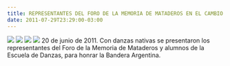 ```yaml
---
title: REPRESENTANTES DEL FORO DE LA MEMORIA DE MATADEROS EN EL CAMBIO DE BANDERA DE CEREMONIA EN LA ESCUELA Nº 14 - D.E. 12 - "ENRIQUE PARKER"
date: 2011-07-29T23:29:00-03:00
---
```


[![](https://blogger.googleusercontent.com/img/b/R29vZ2xl/AVvXsEjHAlWAM5KRTIu803PcBwSf8RN0w-G7xREFJ4ryto6gSEw11BFL5IHqh28eN-TUvcbLGiWsfcvHbWMIgKZe476m3xI8LU-slFJfKfSgQ2NvWlq1B_79YfAlJD07-K1qEH7TsZamWDxs4a_5/s200/jhgjh+041.jpg)](https://blogger.googleusercontent.com/img/b/R29vZ2xl/AVvXsEjHAlWAM5KRTIu803PcBwSf8RN0w-G7xREFJ4ryto6gSEw11BFL5IHqh28eN-TUvcbLGiWsfcvHbWMIgKZe476m3xI8LU-slFJfKfSgQ2NvWlq1B_79YfAlJD07-K1qEH7TsZamWDxs4a_5/s1600/jhgjh+041.jpg) [![](https://blogger.googleusercontent.com/img/b/R29vZ2xl/AVvXsEjhi-jrkDZ3i-R2sznzh_8dOQGd8I_GG3FBwdEAAFft9LYSgnfA7eX0R3TSHbnYbkqPCRLlvFV2e9djzD38HQ-VQOOnDcbUIvW102cm1cHRtvHVhWO819Homj4wD4kAqr5-gPmiIvejWebA/s200/jhgjh+061.jpg)](https://blogger.googleusercontent.com/img/b/R29vZ2xl/AVvXsEjhi-jrkDZ3i-R2sznzh_8dOQGd8I_GG3FBwdEAAFft9LYSgnfA7eX0R3TSHbnYbkqPCRLlvFV2e9djzD38HQ-VQOOnDcbUIvW102cm1cHRtvHVhWO819Homj4wD4kAqr5-gPmiIvejWebA/s1600/jhgjh+061.jpg) [![](https://blogger.googleusercontent.com/img/b/R29vZ2xl/AVvXsEjkO7USvf9mnvAFDRjM35ck__bXrJF6dHgVJJ4GRAKnKRTmB4vICrGP0dPHctmQ4woKhV5wSxMqNTBNYEMySdMhyphenhyphenhp3Dj-F-3YCPl6S9LH1f1bBOHgTTB3vpFZXTvvDaQG3fzkYmyg95hXP/s200/Identidad+nacional+en.jpg)](https://blogger.googleusercontent.com/img/b/R29vZ2xl/AVvXsEjkO7USvf9mnvAFDRjM35ck__bXrJF6dHgVJJ4GRAKnKRTmB4vICrGP0dPHctmQ4woKhV5wSxMqNTBNYEMySdMhyphenhyphenhp3Dj-F-3YCPl6S9LH1f1bBOHgTTB3vpFZXTvvDaQG3fzkYmyg95hXP/s1600/Identidad+nacional+en.jpg) [![](https://blogger.googleusercontent.com/img/b/R29vZ2xl/AVvXsEgjMRsHnQD1wlU1FQ0ZwVO3vw_XBPcMskLtpibNvFLJ4z4bPh7Sy2S5Qrh_PQO-lLbU32blP0BtyJWLFvT_nPeoFxs-EF2L0yf4xTkRfe1Guzwb1rDe7cW8qZaC2KKMQuaHNQDFoA0v794m/s200/Grupo+de+Cultura+.jpg)](https://blogger.googleusercontent.com/img/b/R29vZ2xl/AVvXsEgjMRsHnQD1wlU1FQ0ZwVO3vw_XBPcMskLtpibNvFLJ4z4bPh7Sy2S5Qrh_PQO-lLbU32blP0BtyJWLFvT_nPeoFxs-EF2L0yf4xTkRfe1Guzwb1rDe7cW8qZaC2KKMQuaHNQDFoA0v794m/s1600/Grupo+de+Cultura+.jpg) 20 de junio de 2011. Con danzas nativas se presentaron los representantes del Foro de la Memoria de Mataderos y alumnos de la Escuela de Danzas, para honrar la Bandera Argentina.